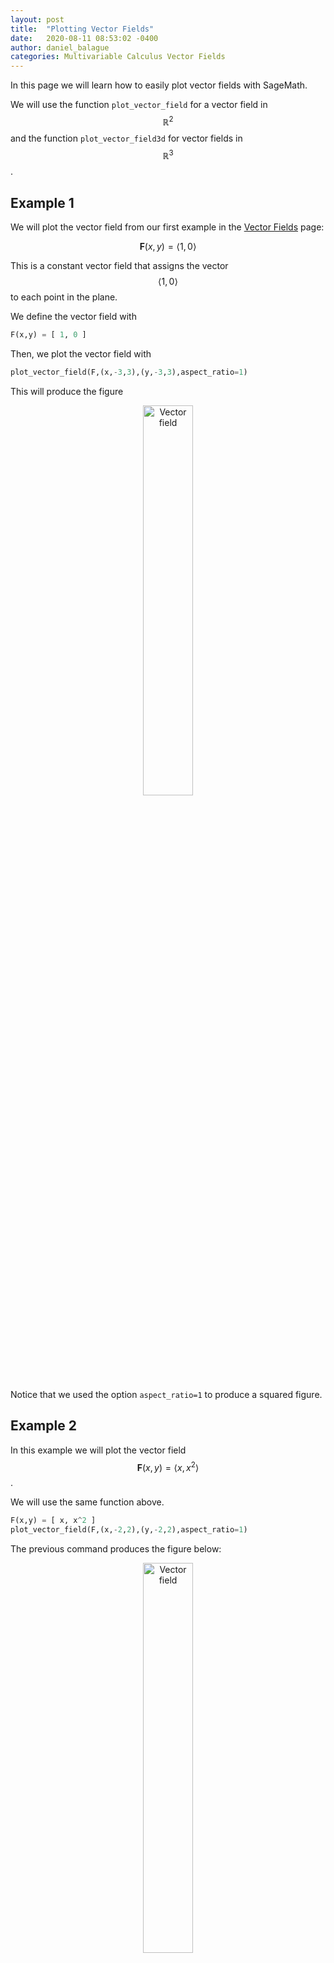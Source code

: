 ```yaml
---
layout: post
title:  "Plotting Vector Fields"
date:   2020-08-11 08:53:02 -0400
author: daniel_balague
categories: Multivariable Calculus Vector Fields
---
```


In this page we will learn how to easily plot vector fields with SageMath.

We will use the function ```plot_vector_field``` for a vector field in $$\mathbb{R}^2$$ and the function ```plot_vector_field3d``` for vector fields in $$\mathbb{R}^3$$.


## Example 1
We will plot the vector field from our first example in the [Vector Fields](/mathwithsagemath/multivarcalc/vectorfields/index.html) page:

$$
\mathbf{F}(x,y) = \langle 1,0 \rangle
$$

This is a constant vector field that assigns the vector $$\langle 1,0\rangle$$ to each point in the plane.

We define the vector field with

```python
F(x,y) = [ 1, 0 ]
```
Then, we plot the vector field with

```python
plot_vector_field(F,(x,-3,3),(y,-3,3),aspect_ratio=1)
```
This will produce the figure
<center>
<img src="/mathwithsagemath/mutivarcalc/vectorfields/Images/vector_field_example1.png" alt="Vector field" width="40%" class="center">
</center>

Notice that we used the option `aspect_ratio=1` to produce a squared figure.

## Example 2

In this example we will plot the vector field $$\mathbf{F}(x,y) = \langle x, x^2\rangle$$.

We will use the same function above.

```python
F(x,y) = [ x, x^2 ]
plot_vector_field(F,(x,-2,2),(y,-2,2),aspect_ratio=1)
```
The previous command produces the figure below:
<center>
<img src="/mathwithsagemath/mutivarcalc/vectorfields/Images/vector_field_example2.png" alt="Vector field" width="40%" class="center">
</center>
<br>

## Example 3

In this example we will plot a vector field in $$\mathbb{R}^3$$

$$
\mathbf{F} = -\frac{1}{r}\langle x,y,z\rangle
$$

where $$r = \sqrt{x^2+y^2+z^2}$$.

If we attempt to run the `plot_vector_field3d` function the same way we use `plot_vector_field` we will end up with an error:

```python
y, z = var('y,z')
r(x,y,z) = sqrt(x^2+y^2+z^2)
F = [ -x/r, -y/r, -z/r ]

plot_vector_field3d(F,(x,-3,3),(y,-3,3),(z,-3,3),aspect_ratio=1)
```

```
RichReprWarning: Exception in _rich_repr_ while displaying object: 
array must not contain infs or NaNs
```

The issue we are facing is that our vector field is not defined at the point $$(0,0,0)$$.

To solve this problem, we will use two plots: one of them setting the range of $$x$$ at $$(-3,-0.01)$$ and the other one at $$(0.01,3)$$:

```python
G1 = plot_vector_field3d(F,(x,-3,-0.01),(y,-3,3),(z,-3,3),aspect_ratio=1)
G2 = plot_vector_field3d(F,(x,0.01,3),(y,-3,3),(z,-3,3),aspect_ratio=1)
```

Then we can show the two plots combined using

```python
show(G1+G2)
```

The figure below shows the corresponding output (we rotated the figure for a better perspective):
<center>
<img src="/mathwithsagemath/mutivarcalc/vectorfields/Images/vector_field_example3.png" alt="Vector field" width="100%" class="center">
</center>
<br>